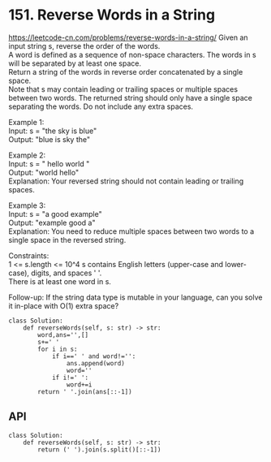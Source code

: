 # 151. Reverse Words in a String
https://leetcode-cn.com/problems/reverse-words-in-a-string/
Given an input string s, reverse the order of the words.  
A word is defined as a sequence of non-space characters. The words in s will be separated by at least one space.  
Return a string of the words in reverse order concatenated by a single space.  
Note that s may contain leading or trailing spaces or multiple spaces between two words. The returned string should only have a single space separating the words. Do not include any extra spaces.  


Example 1:  
Input: s = "the sky is blue"  
Output: "blue is sky the"  

Example 2:  
Input: s = "  hello world  "  
Output: "world hello"  
Explanation: Your reversed string should not contain leading or trailing spaces.  

Example 3:  
Input: s = "a good   example"  
Output: "example good a"  
Explanation: You need to reduce multiple spaces between two words to a single space in the reversed string.  

Constraints:  
1 <= s.length <= 10^4
s contains English letters (upper-case and lower-case), digits, and spaces ' '.  
There is at least one word in s.  

Follow-up: If the string data type is mutable in your language, can you solve it in-place with O(1) extra space?  

``` python3
class Solution:
    def reverseWords(self, s: str) -> str:
        word,ans='',[]
        s+=' '
        for i in s:
            if i==' ' and word!='':
                ans.append(word)
                word=''
            if i!=' ':
                word+=i
        return ' '.join(ans[::-1])
```

## API
``` python3
class Solution:
    def reverseWords(self, s: str) -> str:
        return (' ').join(s.split()[::-1])
```

